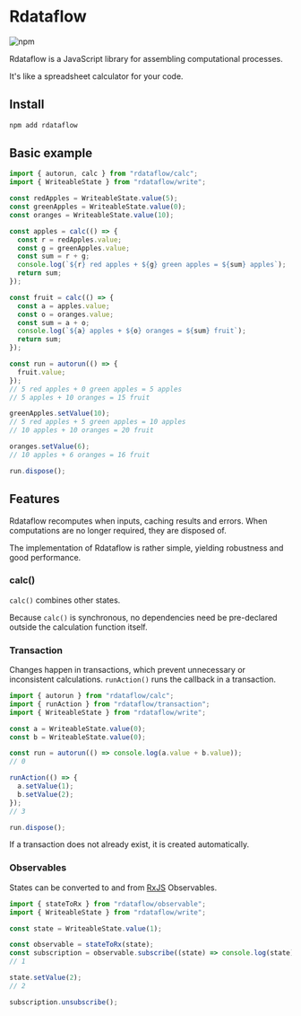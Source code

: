 # Rdataflow

![npm](https://img.shields.io/npm/v/rdataflow)

Rdataflow is a JavaScript library for assembling computational processes.

It's like a spreadsheet calculator for your code.

## Install

```sh
npm add rdataflow
```

## Basic example

```js
import { autorun, calc } from "rdataflow/calc";
import { WriteableState } from "rdataflow/write";

const redApples = WriteableState.value(5);
const greenApples = WriteableState.value(0);
const oranges = WriteableState.value(10);

const apples = calc(() => {
  const r = redApples.value;
  const g = greenApples.value;
  const sum = r + g;
  console.log(`${r} red apples + ${g} green apples = ${sum} apples`);
  return sum;
});

const fruit = calc(() => {
  const a = apples.value;
  const o = oranges.value;
  const sum = a + o;
  console.log(`${a} apples + ${o} oranges = ${sum} fruit`);
  return sum;
});

const run = autorun(() => {
  fruit.value;
});
// 5 red apples + 0 green apples = 5 apples
// 5 apples + 10 oranges = 15 fruit

greenApples.setValue(10);
// 5 red apples + 5 green apples = 10 apples
// 10 apples + 10 oranges = 20 fruit

oranges.setValue(6);
// 10 apples + 6 oranges = 16 fruit

run.dispose();
```

## Features

Rdataflow recomputes when inputs, caching results and errors. When computations
are no longer required, they are disposed of.

The implementation of Rdataflow is rather simple, yielding robustness and good
performance.

### calc()

`calc()` combines other states.

Because `calc()` is synchronous, no dependencies need be pre-declared outside
the calculation function itself.

### Transaction

Changes happen in transactions, which prevent unnecessary or inconsistent
calculations. `runAction()` runs the callback in a transaction.

```js
import { autorun } from "rdataflow/calc";
import { runAction } from "rdataflow/transaction";
import { WriteableState } from "rdataflow/write";

const a = WriteableState.value(0);
const b = WriteableState.value(0);

const run = autorun(() => console.log(a.value + b.value));
// 0

runAction(() => {
  a.setValue(1);
  b.setValue(2);
});
// 3

run.dispose();
```

If a transaction does not already exist, it is created automatically.

### Observables

States can be converted to and from
[RxJS](https://rxjs-dev.firebaseapp.com/guide/overview) Observables.

```js
import { stateToRx } from "rdataflow/observable";
import { WriteableState } from "rdataflow/write";

const state = WriteableState.value(1);

const observable = stateToRx(state);
const subscription = observable.subscribe((state) => console.log(state));
// 1

state.setValue(2);
// 2

subscription.unsubscribe();
```
